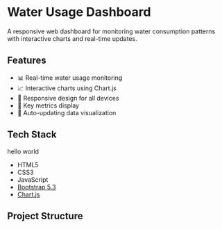 # Water Usage Dashboard

A responsive web dashboard for monitoring water consumption patterns with interactive charts and real-time updates.

## Features

- 📊 Real-time water usage monitoring
- 📈 Interactive charts using Chart.js
- 📱 Responsive design for all devices
- 🎯 Key metrics display
- 🔄 Auto-updating data visualization

## Tech Stack
hello world
- HTML5
- CSS3
- JavaScript
- [Bootstrap 5.3](https://getbootstrap.com/)
- [Chart.js](https://www.chartjs.org/)

## Project Structure
